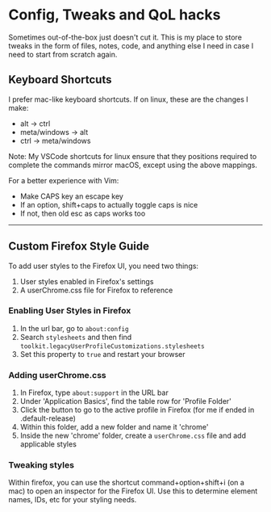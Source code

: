 # Config, Tweaks and QoL hacks
Sometimes out-of-the-box just doesn't cut it. This is my place to store tweaks in the form of files, notes, code, and anything else I need in case I need to start from scratch again.

## Keyboard Shortcuts
I prefer mac-like keyboard shortcuts. If on linux, these are the changes I make:
* alt -> ctrl
* meta/windows -> alt
* ctrl -> meta/windows

Note: My VSCode shortcuts for linux ensure that they positions required to complete the commands mirror macOS, except using the above mappings.

For a better experience with Vim:
* Make CAPS key an escape key
* If an option, shift+caps to actually toggle caps is nice
* If not, then old esc as caps works too

---

## Custom Firefox Style Guide
To add user styles to the Firefox UI, you need two things:
1. User styles enabled in Firefox's settings
2. A userChrome.css file for Firefox to reference

### Enabling User Styles in Firefox
1. In the url bar, go to ```about:config```
2. Search ```stylesheets``` and then find ```toolkit.legacyUserProfileCustomizations.stylesheets```
3. Set this property to ```true``` and restart your browser

### Adding userChrome.css
1. In Firefox, type ```about:support``` in the URL bar
2. Under 'Application Basics', find the table row for 'Profile Folder'
3. Click the button to go to the active profile in Firefox (for me if ended in .default-release)
4. Within this folder, add a new folder and name it 'chrome'
5. Inside the new 'chrome' folder, create a ```userChrome.css``` file and add applicable styles

### Tweaking styles
Within firefox, you can use the shortcut command+option+shift+i (on a mac) to open an inspector for the Firefox UI. Use this to determine element names, IDs, etc for your styling needs.
